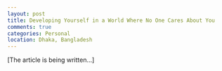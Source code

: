 ```yaml
---
layout: post
title: Developing Yourself in a World Where No One Cares About You
comments: true
categories: Personal
location: Dhaka, Bangladesh
---
```


[The article is being written...]